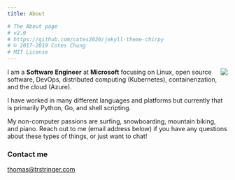 ```yaml
---
title: About

# The About page
# v2.0
# https://github.com/cotes2020/jekyll-theme-chirpy
# © 2017-2019 Cotes Chung
# MIT License
---
```


<img style="float: right;" src="https://github.com/trstringer.png?size=200">

I am a **Software Engineer** at **Microsoft** focusing on Linux, open source software, DevOps, distributed computing (Kubernetes), containerization, and the cloud (Azure).

I have worked in many different languages and platforms but currently that is primarily Python, Go, and shell scripting.

My non-computer passions are surfing, snowboarding, mountain biking, and piano. Reach out to me (email address below) if you have any questions about these types of things, or just want to chat!

### Contact me

[thomas@trstringer.com](mailto:thomas@trstringer.com)
